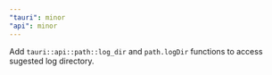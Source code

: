 ```yaml
---
"tauri": minor
"api": minor
---
```


Add `tauri::api::path::log_dir` and `path.logDir` functions to access sugested log directory.

